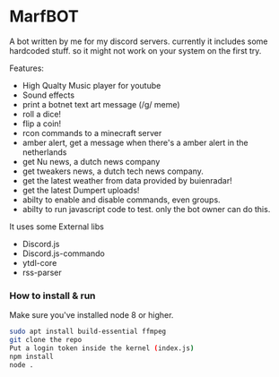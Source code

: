 # MarfBOT

A bot written by me for my discord servers.
currently it includes some hardcoded stuff. so it might not work on your system on the first try.

Features:
* High Qualty Music player for youtube
* Sound effects
* print a botnet text art message (/g/ meme)
* roll a dice!
* flip a coin!
* rcon commands to a minecraft server
* amber alert, get a message when there's a amber alert in the netherlands
* get Nu news, a dutch news company
* get tweakers news, a dutch tech news company.
* get the latest weather from data provided by buienradar!
* get the latest Dumpert uploads!
* abilty to enable and disable commands, even groups.
* abilty to run javascript code to test. only the bot owner can do this.


It uses some External libs
* Discord.js
* Discord.js-commando
* ytdl-core
* rss-parser

### How to install & run

Make sure you've installed node 8 or higher.

```BASH
sudo apt install build-essential ffmpeg
git clone the repo
Put a login token inside the kernel (index.js)
npm install
node .
```
